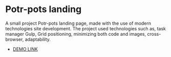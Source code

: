 # Potr-pots landing

A small project Potr-pots landing page, made with the use of modern technologies
site development. The project used technologies such as, task manager Gulp,
Grid positioning, minimizing both code and images, cross-browser, adaptability.

- [DEMO LINK](https://ermolenkogit.github.io/Potr-pots-landing/dist/index)
